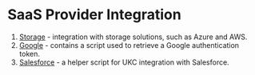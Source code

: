 # SaaS Provider Integration

1. [Storage](./storage) - integration with storage solutions, such as Azure and AWS.
6. [Google](./google) - contains a script used to retrieve a Google authentication token.
14. [Salesforce](./salesforce) - a helper script for UKC integration with Salesforce.
